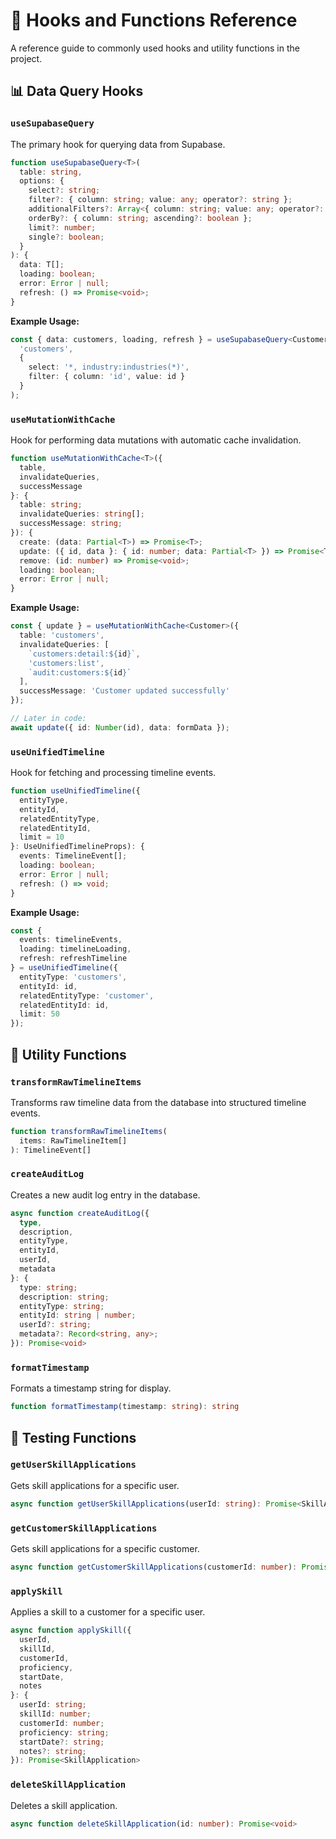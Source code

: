 # 🧰 Hooks and Functions Reference

A reference guide to commonly used hooks and utility functions in the project.

## 📊 Data Query Hooks

### `useSupabaseQuery`

The primary hook for querying data from Supabase.

```typescript
function useSupabaseQuery<T>(
  table: string,
  options: {
    select?: string;
    filter?: { column: string; value: any; operator?: string };
    additionalFilters?: Array<{ column: string; value: any; operator?: string }>;
    orderBy?: { column: string; ascending?: boolean };
    limit?: number;
    single?: boolean;
  }
): {
  data: T[];
  loading: boolean;
  error: Error | null;
  refresh: () => Promise<void>;
}
```

**Example Usage:**
```typescript
const { data: customers, loading, refresh } = useSupabaseQuery<Customer>(
  'customers',
  {
    select: '*, industry:industries(*)',
    filter: { column: 'id', value: id }
  }
);
```

### `useMutationWithCache`

Hook for performing data mutations with automatic cache invalidation.

```typescript
function useMutationWithCache<T>({
  table,
  invalidateQueries,
  successMessage
}: {
  table: string;
  invalidateQueries: string[];
  successMessage: string;
}): {
  create: (data: Partial<T>) => Promise<T>;
  update: ({ id, data }: { id: number; data: Partial<T> }) => Promise<T>;
  remove: (id: number) => Promise<void>;
  loading: boolean;
  error: Error | null;
}
```

**Example Usage:**
```typescript
const { update } = useMutationWithCache<Customer>({
  table: 'customers',
  invalidateQueries: [
    `customers:detail:${id}`,
    'customers:list',
    `audit:customers:${id}`
  ],
  successMessage: 'Customer updated successfully'
});

// Later in code:
await update({ id: Number(id), data: formData });
```

### `useUnifiedTimeline`

Hook for fetching and processing timeline events.

```typescript
function useUnifiedTimeline({
  entityType,
  entityId,
  relatedEntityType,
  relatedEntityId,
  limit = 10
}: UseUnifiedTimelineProps): {
  events: TimelineEvent[];
  loading: boolean;
  error: Error | null;
  refresh: () => void;
}
```

**Example Usage:**
```typescript
const { 
  events: timelineEvents, 
  loading: timelineLoading,
  refresh: refreshTimeline 
} = useUnifiedTimeline({
  entityType: 'customers',
  entityId: id,
  relatedEntityType: 'customer',
  relatedEntityId: id,
  limit: 50
});
```

## 🔧 Utility Functions

### `transformRawTimelineItems`

Transforms raw timeline data from the database into structured timeline events.

```typescript
function transformRawTimelineItems(
  items: RawTimelineItem[]
): TimelineEvent[]
```

### `createAuditLog`

Creates a new audit log entry in the database.

```typescript
async function createAuditLog({
  type,
  description,
  entityType,
  entityId,
  userId,
  metadata
}: {
  type: string;
  description: string;
  entityType: string;
  entityId: string | number;
  userId?: string;
  metadata?: Record<string, any>;
}): Promise<void>
```

### `formatTimestamp`

Formats a timestamp string for display.

```typescript
function formatTimestamp(timestamp: string): string
```

## 🧪 Testing Functions

### `getUserSkillApplications`

Gets skill applications for a specific user.

```typescript
async function getUserSkillApplications(userId: string): Promise<SkillApplication[]>
```

### `getCustomerSkillApplications`

Gets skill applications for a specific customer.

```typescript
async function getCustomerSkillApplications(customerId: number): Promise<SkillApplication[]>
```

### `applySkill`

Applies a skill to a customer for a specific user.

```typescript
async function applySkill({
  userId,
  skillId,
  customerId,
  proficiency,
  startDate,
  notes
}: {
  userId: string;
  skillId: number;
  customerId: number;
  proficiency: string;
  startDate?: string;
  notes?: string;
}): Promise<SkillApplication>
```

### `deleteSkillApplication`

Deletes a skill application.

```typescript
async function deleteSkillApplication(id: number): Promise<void>
``` 